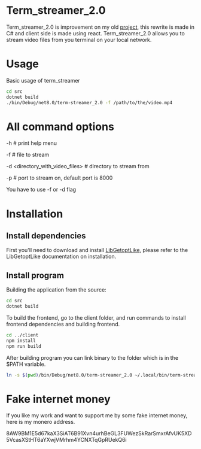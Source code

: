 # Term_streamer_2.0
Term_streamer_2.0 is improvement on my old
[project](https://github.com/ViliamKovac1223/term-streamer), this rewrite is
made in C# and client side is made using react. Term_streamer_2.0 allows you to
stream video files from you terminal on your local network.

# Usage
Basic usage of term_streamer

```bash
cd src
dotnet build
./bin/Debug/net8.0/term-streamer_2.0 -f /path/to/the/video.mp4
```

# All command options
-h # print help menu

-f <file> # file to stream

-d <directory_with_video_files> # directory to stream from

-p <port> # port to stream on, default port is 8000

You have to use -f or -d flag

# Installation

## Install dependencies
First you'll need to download and install
[LibGetoptLike](https://github.com/ViliamKovac1223/LibGetoptLike), please refer
to the LibGetoptLike documentation on installation.

## Install program
Building the application from the source:

```bash
cd src
dotnet build
```

To build the frontend, go to the client folder, and run commands to install
frontend dependencies and building frontend.
```bash
cd ../client
npm install
npm run build
```

After building program you can link binary to the folder which is in the $PATH
variable.

```bash
ln -s $(pwd)/bin/Debug/net8.0/term-streamer_2.0 ~/.local/bin/term-streamer_2.0
```

# Fake internet money
If you like my work and want to support me by some fake internet money, here is
my monero address.

8AW9BM1E5d67kaX3SiAT6B91Xvn4urhBeGL3FUWezSkRarSmxrAfvUK5XD5VcasXStHT6aYXwjVMrhm4YCNXTqGpRUekQ6i
